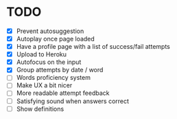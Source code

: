 # TODO

- [x] Prevent autosuggestion
- [x] Autoplay once page loaded
- [x] Have a profile page with a list of success/fail attempts
- [x] Upload to Heroku
- [x] Autofocus on the input
- [x] Group attempts by date / word
- [ ] Words proficiency system
- [ ] Make UX a bit nicer
- [ ] More readable attempt feedback
- [ ] Satisfying sound when answers correct
- [ ] Show definitions
